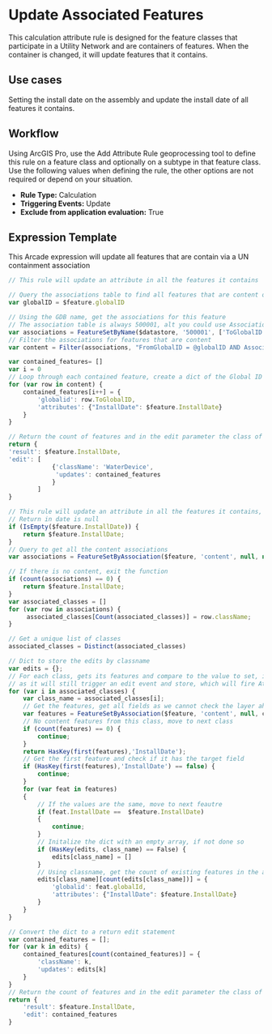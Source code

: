 # Update Associated Features

This calculation attribute rule is designed for the feature classes that participate in a Utility Network and are containers of features.  When the container is changed, it will update features that it contains.

## Use cases

Setting the install date on the assembly and update the install date of all features it contains.

## Workflow

Using ArcGIS Pro, use the Add Attribute Rule geoprocessing tool to define this rule on a feature class and optionally on a subtype in that feature class.  Use the following values when defining the rule, the other options are not required or depend on your situation.
  
  - **Rule Type:** Calculation
  - **Triggering Events:** Update
  - **Exclude from application evaluation:** True


## Expression Template

This Arcade expression will update all features that are contain via a UN containment association

```js
// This rule will update an attribute in all the features it contains

// Query the associations table to find all features that are content of feature.
var globalID = $feature.globalID

// Using the GDB name, get the associations for this feature
// The association table is always 500001, alt you could use Associations
var associations = FeatureSetByName($datastore, '500001', ['ToGlobalID','FromGlobalID','AssociationType'], false)
// Filter the associations for features that are content
var content = Filter(associations, "FromGlobalID = @globalID AND AssociationType = 2")

var contained_features= []
var i = 0
// Loop through each contained feature, create a dict of the Global ID and the new install date
for (var row in content) {
    contained_features[i++] = {
        'globalid': row.ToGlobalID,
        'attributes': {"InstallDate": $feature.InstallDate}    
    }
}

// Return the count of features and in the edit parameter the class of features to update and the list of updates
return {
'result': $feature.InstallDate,
'edit': [
            {'className': 'WaterDevice',
             'updates': contained_features
            } 
        ]
}
```


```js
// This rule will update an attribute in all the features it contains, requires ArcGIS Pro 2.5
// Return in date is null
if (IsEmpty($feature.InstallDate)) {
    return $feature.InstallDate;
}
// Query to get all the content associations
var associations = FeatureSetByAssociation($feature, 'content', null, null, ['*'], false);

// If there is no content, exit the function 
if (count(associations) == 0) {
    return $feature.InstallDate;
}
var associated_classes = []
for (var row in associations) {
     associated_classes[Count(associated_classes)] = row.className;
}

// Get a unique list of classes
associated_classes = Distinct(associated_classes)

// Dict to store the edits by classname
var edits = {};
// For each class, gets its features and compare to the value to set, if the value is already set, do not update it
// as it will still trigger an edit event and store, which will fire Attribute Rules and change edit tracking
for (var i in associated_classes) {
    var class_name = associated_classes[i];
    // Get the features, get all fields as we cannot check the layer ahead of time if it has the field to set
    var features = FeatureSetByAssociation($feature, 'content', null, class_name, ['*'], false);
    // No content features from this class, move to next class
    if (count(features) == 0) {
        continue;
    }
    return HasKey(first(features),'InstallDate');
    // Get the first feature and check if it has the target field
    if (HasKey(first(features),'InstallDate') == false) {
        continue;
    }
    for (var feat in features)
    {
        // If the values are the same, move to next feautre
        if (feat.InstallDate ==  $feature.InstallDate)
        {
            continue;
        }
        // Initalize the dict with an empty array, if not done so
        if (HasKey(edits, class_name) == False) {
            edits[class_name] = []
        }
        // Using classname, get the count of existing features in the array and use it to set the next features 
        edits[class_name][count(edits[class_name])] = {
            'globalid': feat.globalId,
            'attributes': {"InstallDate": $feature.InstallDate}
        }
    }
}

// Convert the dict to a return edit statement
var contained_features = [];
for (var k in edits) {
    contained_features[count(contained_features)] = {
        'className': k,
        'updates': edits[k]
    }
}
// Return the count of features and in the edit parameter the class of features to update and the list of updates
return {
    'result': $feature.InstallDate,
    'edit': contained_features
}
```